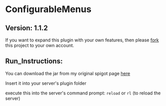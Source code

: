 ConfigurableMenus
========================

Version: 1.1.2
------------

If you want to expand this plugin with your own features, then please <a href="https://help.github.com/articles/fork-a-repo/" target="blank">fork</a> this project to your own account.

Run_Instructions:
-----------------

You can download the jar from my original spigot page [here](https://www.spigotmc.org/resources/configurablemenus.53083/)

Insert it into your server's plugin folder

execute this into the server's command prompt: `reload` or `rl` (to reload the server)